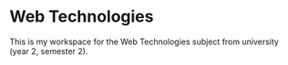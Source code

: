 # Web Technologies

This is my workspace for the Web Technologies subject from university (year 2, semester 2).